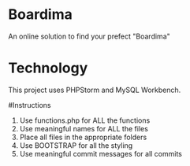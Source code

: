 # Boardima
An online solution to find your prefect "Boardima"

# Technology
This project uses PHPStorm and MySQL Workbench.

#Instructions
1. Use functions.php for ALL the functions
2. Use meaningful names for ALL the files
3. Place all files in the appropriate folders
4. Use BOOTSTRAP for all the styling
5. Use meaningful commit messages for all commits
